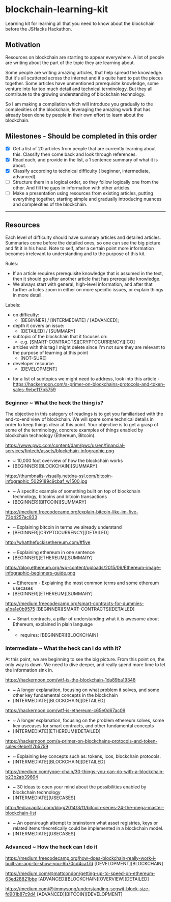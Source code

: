# blockchain-learning-kit
Learning kit for learning all that you need to know about the blockchain before the JSHacks Hackathon.


## Motivation

Resources on blockchain are starting to appear everywhere. A lot of people are writing about the part of the topic they are learning about.

Some people are writing amazing articles, that help spread the knowledge. But it's all scattered across the internet and it's quite hard to put the pieces together. Some articles have unmentioned prerequisite knowledge, some venture into far too much detail and technical terminology. But they all contribute to the growing understanding of blockchain technology.

So I am making a compilation which will introduce you gradually to the complexities of the blockchain, leveraging the amazing work that has already been done by people in their own effort to learn about the blockchain.


## Milestones - Should be completed in this order

- [x] Get a list of 20 articles from people that are currently learning about this. Classify then come back and look through references.
- [x] Read each, and provide in the list, a 1 sentence summary of what it is about.
- [x] Classify according to technical difficulty ( beginner, intermediate, advanced).
- [ ] Structure them in a logical order, so they follow logically one from the other. And fill the gaps in information with other articles.
- [ ] Make a presentation using resources from existing articles, putting everything together, starting simple and gradually introducing nuances and complexities of the blockchain.

----

## Resources

Each level of difficulty should have summary articles and detailed articles. Summaries come before the detailed ones, so one can see the big picture and fit it in his head.
Note to self, after a certain point more information becomes irrelevant to understanding and to the purpose of this kit.

Rules:
 - If an article requires prerequisite knowledge that is assumed in the text, then it should go after another article that has prerequisite knowledge.
 - We always start with general, high-level information, and after that further articles zoom in either on more specific issues, or explain things in more detail.

Labels:
  * on difficulty:
    * [BEGINNER] / [INTERMEDIATE] / [ADVANCED];
  * depth it covers an issue:
    * [DETAILED] / [SUMMARY]
  * subtopic of the blockchain that it focuses on:
    * e.g. [SMART-CONTRACTS][CRYPTOCURRENCY][ICO]
  * articles with this tag I might delete since I'm not sure they are relevant to the purpose of learning at this point 
    * [NOT-SURE]
  * developer resource 
    * [DEVELOPMENT]


  - for a list of subtopics we might need to address, look into this article - https://hackernoon.com/a-primer-on-blockchains-protocols-and-token-sales-9ebe117b5759

### Beginner ~ What the heck the thing is?
The objective in this category of readings is to get you familiarised with the end-to-end view of blockchain. We will spare some technical details in order to keep things clear at this point. Your objective is to get a grasp of some of the terminology, concrete examples of things enabled by blockchain technology (Ethereum, Bitcoin).

https://www.pwc.com/content/dam/pwc/us/en/financial-services/fintech/assets/blockchain-infographic.png
* ~ 10,000 foot overview of how the blockchain works
* [BEGINNER][BLOCKCHAIN][SUMMARY]

https://thumbnails-visually.netdna-ssl.com/bitcoin-infographic_5029189c9cbaf_w1500.jpg 
* ~ A specific example of something built on top of blockchain technology, bitcoins and bitcoin transactions
* [BEGINNER][BITCOIN][SUMMARY]

https://medium.freecodecamp.org/explain-bitcoin-like-im-five-73b4257ac833 
* ~ Explaining bitcoin in terms we already understand
* [BEGINNER][CRYPTOCURRENCY][DETAILED]

http://whatthefuckisethereum.com/#five
* ~ Explaining ethereum in one sentence
* [BEGINNER][ETHEREUM][SUMMARY]

https://blog.ethereum.org/wp-content/uploads/2015/06/Ethereum-image-infographic-beginners-guide.png
* ~ Ethereum - Explaining the most common terms and some ethereum usecases
* [BEGINNER][ETHEREUM][SUMMARY]

https://medium.freecodecamp.org/smart-contracts-for-dummies-a1ba1e0b9575 [BEGINNER][SMART-CONTRACTS][DETAILED]
* ~ Smart contracts, a pillar of understanding what it is awesome about Ethereum, explained in plain language
* - requires: [BEGINNER][BLOCKCHAIN]


### Intermediate ~ What the heck can I do with it?
At this point, we are beginning to see the big picture. From this point on, the only way is down. We need to dive deeper, and really spend more time to let the information sink in.

https://hackernoon.com/wtf-is-the-blockchain-1da89ba19348
* ~ A longer explanation, focusing on what problem it solves, and some other key fundamental concepts in the blockchain
* [INTERMEDIATE][BLOCKCHAIN][DETAILED]

https://hackernoon.com/wtf-is-ethereum-c65e0d67ac09 
* ~ A longer explanation, focusing on the problem ethereum solves, some key usecases for smart contracts, and other fundamental concepts
* [INTERMEDIATE][ETHEREUM][DETAILED]

https://hackernoon.com/a-primer-on-blockchains-protocols-and-token-sales-9ebe117b5759
* ~ Explaining key concepts such as: tokens, icos, blockchain protocols.
* [INTERMEDIATE][BLOCKCHAIN][DETAILED]

https://medium.com/yope-chain/30-things-you-can-do-with-a-blockchain-b23b2ab39664 
* ~ 30 ideas to open your mind about the possibilities enabled by blockchain technology
* [INTERMEDIATE][USECASES]

http://ledracapital.com/blog/2014/3/11/bitcoin-series-24-the-mega-master-blockchain-list
* ~ An open/rough attempt to brainstorm what asset registries, keys or related items theoretically could be implemented in a blockchain model. 
* [INTERMEDIATE][USECASES]

### Advanced ~ How the heck can I do it

https://medium.freecodecamp.org/how-does-blockchain-really-work-i-built-an-app-to-show-you-6b70cd4caf7d [DEVELOPMENT][BLOCKCHAIN]

https://medium.com/@mattcondon/getting-up-to-speed-on-ethereum-63ed28821bbe [ADVANCED][BLOCKCHAIN][OVERVIEW][DETAILED]

https://medium.com/@jimmysong/understanding-segwit-block-size-fd901b87c9d4 [ADVANCED][BITCOIN][DEVELOPMENT]


